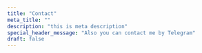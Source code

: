 ```yaml
---
title: "Contact"
meta_title: ""
description: "this is meta description"
special_header_message: "Also you can contact me by Telegram"
draft: false
---
```

